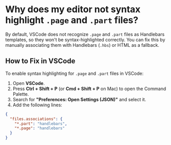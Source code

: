 # Why does my editor not syntax highlight `.page` and `.part` files?

By default, VSCode does not recognize `.page` and `.part` files as Handlebars templates, so they won't be syntax-highlighted correctly. You can fix this by manually associating them with Handlebars (`.hbs`) or HTML as a fallback.

## How to Fix in VSCode

To enable syntax highlighting for `.page` and `.part` files in VSCode:

1. Open **VSCode**.
2. Press **Ctrl + Shift + P** (or **Cmd + Shift + P** on Mac) to open the Command Palette.
3. Search for **"Preferences: Open Settings (JSON)"** and select it.
4. Add the following lines:

```json
{
  "files.associations": {
    "*.part": "handlebars",
    "*.page": "handlebars"
  }
}
